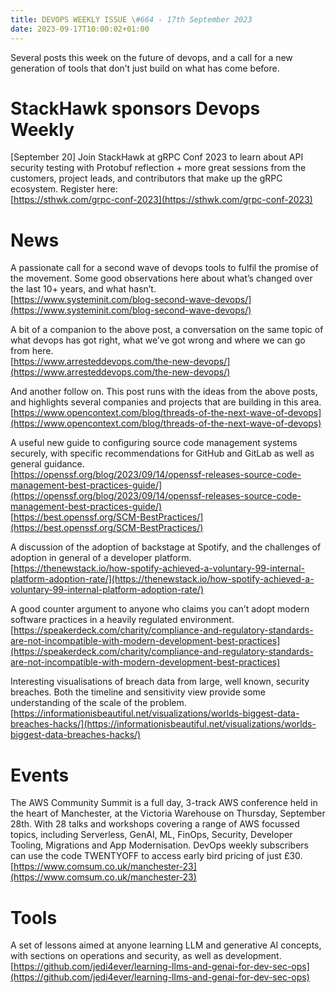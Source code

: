 ```yaml
---
title: DEVOPS WEEKLY ISSUE \#664 - 17th September 2023 
date: 2023-09-17T10:00:02+01:00
---
```


Several posts this week on the future of devops, and a call for a new generation of tools that don’t just build on what has come before.


StackHawk sponsors Devops Weekly
============================

[September 20] Join StackHawk at gRPC Conf 2023 to learn about API security testing with Protobuf reflection + more great sessions from the customers, project leads, and contributors that make up the gRPC ecosystem. Register here:
<br>[https://sthwk.com/grpc-conf-2023](https://sthwk.com/grpc-conf-2023)


News
====

A passionate call for a second wave of devops tools to fulfil the promise of the movement. Some good observations here about what’s changed over the last 10+ years, and what hasn’t.
<br>[https://www.systeminit.com/blog-second-wave-devops/](https://www.systeminit.com/blog-second-wave-devops/)


A bit of a companion to the above post, a conversation on the same topic of what devops has got right, what we’ve got wrong and where we can go from here.
<br>[https://www.arresteddevops.com/the-new-devops/](https://www.arresteddevops.com/the-new-devops/)


And another follow on. This post runs with the ideas from the above posts, and highlights several companies and projects that are building in this area.
<br>[https://www.opencontext.com/blog/threads-of-the-next-wave-of-devops](https://www.opencontext.com/blog/threads-of-the-next-wave-of-devops)


A useful new guide to configuring source code management systems securely, with specific recommendations for GitHub and GitLab as well as general guidance.
<br>[https://openssf.org/blog/2023/09/14/openssf-releases-source-code-management-best-practices-guide/](https://openssf.org/blog/2023/09/14/openssf-releases-source-code-management-best-practices-guide/)
<br>[https://best.openssf.org/SCM-BestPractices/](https://best.openssf.org/SCM-BestPractices/)


A discussion of the adoption of backstage at Spotify, and the challenges of adoption in general of a developer platform.
<br>[https://thenewstack.io/how-spotify-achieved-a-voluntary-99-internal-platform-adoption-rate/](https://thenewstack.io/how-spotify-achieved-a-voluntary-99-internal-platform-adoption-rate/)


A good counter argument to anyone who claims you can’t adopt modern software practices in a heavily regulated environment.
<br>[https://speakerdeck.com/charity/compliance-and-regulatory-standards-are-not-incompatible-with-modern-development-best-practices](https://speakerdeck.com/charity/compliance-and-regulatory-standards-are-not-incompatible-with-modern-development-best-practices)


Interesting visualisations of breach data from large, well known, security breaches. Both the timeline and sensitivity view provide some understanding of the scale of the problem.
<br>[https://informationisbeautiful.net/visualizations/worlds-biggest-data-breaches-hacks/](https://informationisbeautiful.net/visualizations/worlds-biggest-data-breaches-hacks/)


Events
======

The AWS Community Summit is a full day, 3-track AWS conference held in the heart of Manchester, at the Victoria Warehouse on Thursday, September 28th. With 28 talks and workshops covering a range of AWS focussed topics, including Serverless, GenAI, ML, FinOps, Security, Developer Tooling, Migrations and App Modernisation. DevOps weekly subscribers can use the code TWENTYOFF to access early bird pricing of just £30.
<br>[https://www.comsum.co.uk/manchester-23](https://www.comsum.co.uk/manchester-23)


Tools
=====

A set of lessons aimed at anyone learning LLM and generative AI concepts, with sections on operations and security, as well as development.
<br>[https://github.com/jedi4ever/learning-llms-and-genai-for-dev-sec-ops](https://github.com/jedi4ever/learning-llms-and-genai-for-dev-sec-ops)




